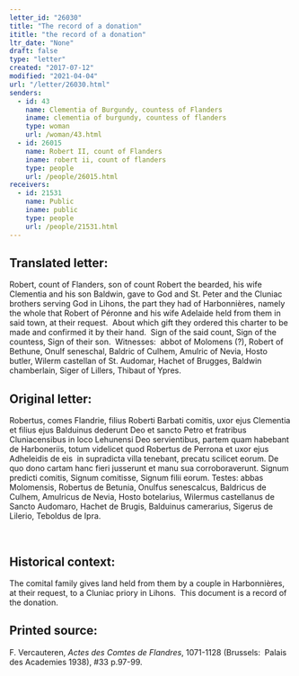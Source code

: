 ```yaml
---
letter_id: "26030"
title: "The record of a donation"
ititle: "the record of a donation"
ltr_date: "None"
draft: false
type: "letter"
created: "2017-07-12"
modified: "2021-04-04"
url: "/letter/26030.html"
senders:
  - id: 43
    name: Clementia of Burgundy, countess of Flanders
    iname: clementia of burgundy, countess of flanders
    type: woman
    url: /woman/43.html
  - id: 26015
    name: Robert II, count of Flanders
    iname: robert ii, count of flanders
    type: people
    url: /people/26015.html
receivers:
  - id: 21531
    name: Public
    iname: public
    type: people
    url: /people/21531.html
---
```

<h2> Translated letter:</h2><p>Robert, count of Flanders, son of count Robert the bearded, his wife Clementia and his son Baldwin, gave to God and St. Peter and the Cluniac brothers serving God in Lihons, the part they had of Harbonnières, namely the whole that Robert of Péronne and his wife Adelaide held from them in said town, at their request.&nbsp; About which gift they ordered this charter to be made and confirmed it by their hand.&nbsp; Sign of the said count, Sign of the countess, Sign of their son.&nbsp; Witnesses:&nbsp; abbot of Molomens (?), Robert of Bethune, Onulf seneschal, Baldric of Culhem, Amulric of Nevia, Hosto butler, Wilerm castellan of St. Audomar, Hachet of Brugges, Baldwin chamberlain, Siger of Lillers, Thibaut of Ypres.</p><h2 class="mt-4"> Original letter:</h2><p>Robertus, comes Flandrie, filius Roberti Barbati comitis, uxor ejus Clementia et filius ejus Balduinus dederunt Deo et sancto Petro et fratribus Cluniacensibus in loco Lehunensi Deo servientibus, partem quam habebant de Harboneriis, totum videlicet quod Robertus de Perrona et uxor ejus Adheleidis de eis &nbsp;in supradicta villa tenebant, precatu scilicet eorum. De quo dono cartam hanc fieri jusserunt et manu sua corroboraverunt. Signum predicti comitis, Signum comitisse, Signum filii eorum. Testes: abbas Molomensis, Robertus de Betunia, Onulfus senescalcus, Baldricus de Culhem, Amulricus de Nevia, Hosto botelarius, Wilermus castellanus de Sancto Audomaro, Hachet de Brugis, Balduinus camerarius, Sigerus de Lilerio, Teboldus de Ipra.</p><p>&nbsp;</p><h2 class="mt-4"> Historical context:</h2><p>The comital family gives land held from them by a couple in Harbonnières, at their request, to a Cluniac priory in Lihons.&nbsp; This document is a record of the donation.</p><h2 class="mt-4"> Printed source:</h2><p>F. Vercauteren,&nbsp;<i>Actes des Comtes de Flandres</i>, 1071-1128 (Brussels:&nbsp; Palais des Academies 1938),&nbsp;#33 p.97-99.</p>